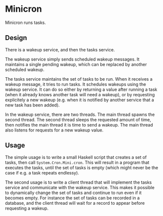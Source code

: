 # Minicron

Minicron runs tasks.

## Design

There is a wakeup service, and then the tasks service.

The wakeup service simply sends scheduled wakeup messages. It maintains a
single pending wakeup, which can be replaced by another scheduled wakeup.

The tasks service maintains the set of tasks to be run. When it receives a
wakeup message, it tries to run tasks. It schedules wakeups using the wakeup
service. It can do so either by returning a value after running a task (when it
already knows another task will need a wakeup), or by requesting explicitely a
new wakeup (e.g. when it is notified by another service that a new task has
been added).

In the wakeup service, there are two threads. The main thread spawns the second
thread. The second thread sleeps the requested amount of time, then notifies
the main thread it is time to send a wakeup. The main thread also listens for
requests for a new wakeup value.

## Usage

The simple usage is to write a small Haskell script that creates a set of
tasks, then call `System.Cron.Mini.cron`. This will result in a program that
executes the tasks, until the set of tasks is empty (which might never be the
case if e.g. a task repeats endlessy).

The second usage is to write a client thread that will implement the tasks
service and communicate with the wakeup service. This makes it possible to
dynamically change the set of tasks and continue to run even if it becomes
empty. For instance the set of tasks can be recorded in a database, and the
client thread will wait for a record to appear before requesting a wakeup.
